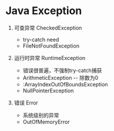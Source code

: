 # Java Exception

1. 可查异常 CheckedException
    * try-catch need
    * FileNotFoundException

2. 运行时异常 RuntimeException
    * 错误很普遍，不强制try-catch捕获
    * ArithmeticException -- 除数为0
    * :ArrayIndexOutOfBoundsException
    * NullPointerException

3. 错误 Error
    * 系统级别的异常
    * OutOfMemoryError